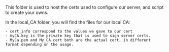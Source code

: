 This folder is used to host the certs used to configure our server, and script to create your owns.

In the local_CA folder, you will find the files for our local CA:

	- cert_info correspond to the values we gave to our cert
	- myCA.key is the private key that is used to sign server certs.
	- MyCa.pem and My_CA.cert both are the actual cert, in different format depending on the usage. 
